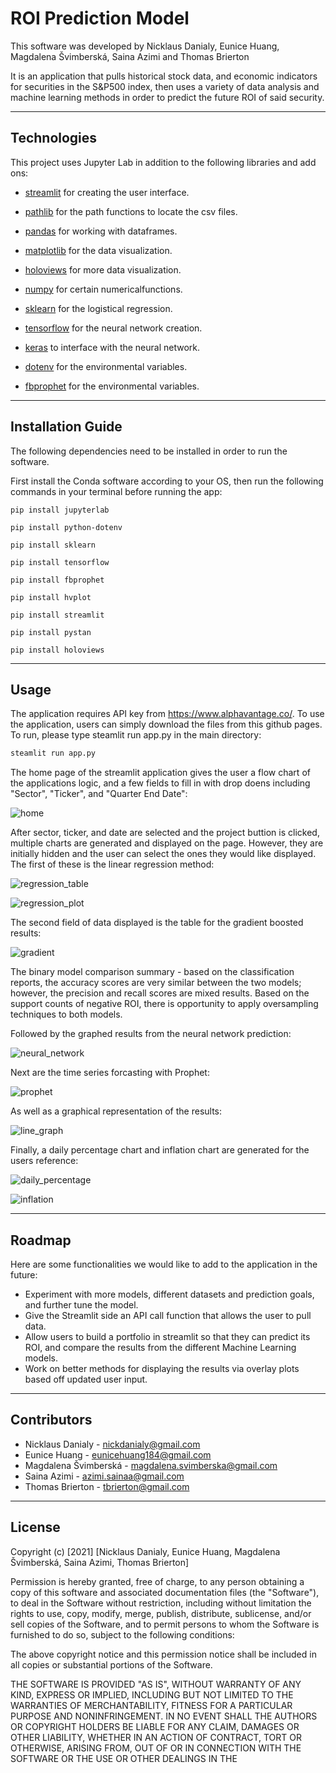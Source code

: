 # ROI Prediction Model

This software was developed by Nicklaus Danialy, Eunice Huang, Magdalena Švimberská, Saina Azimi and Thomas Brierton
  
It is an application that pulls historical stock data, and economic indicators for securities in the S&P500 index, then uses a variety of data analysis and machine learning methods in order to predict the future ROI of said security.

---

## Technologies

This project uses Jupyter Lab in addition to the following libraries and add ons:

* [streamlit](https://docs.streamlit.io/library/get-started?msclkid=d0e4542fc41111ec998ac26c21f5a09b) for creating the user interface.

* [pathlib](https://docs.python.org/3/library/pathlib.html) for the path functions to locate the csv files.

* [pandas](https://pandas.pydata.org/docs/) for working with dataframes.

* [matplotlib](https://docs.python.org/3/library/pathlib.html) for the data visualization.

* [holoviews](https://holoviews.org/user_guide/index.html?msclkid=1ed7efd6c2b911ecacd48fb5ba3288de) for more data visualization.

* [numpy](https://numpy.org/doc/) for certain numericalfunctions.

* [sklearn](https://scikit-learn.org/stable/user_guide.html) for the logistical regression.

* [tensorflow](https://www.tensorflow.org/api_docs/) for the neural network creation.

* [keras](https://keras.io/guides/?msclkid=f73e0a16c2b411ec879e189908dd6986) to interface with the neural network.

* [dotenv](https://openbase.com/js/dotenv/documentation?msclkid=2c19536ec2b911ec9c16c146d0de2ec6) for the environmental variables.

* [fbprophet](https://facebook.github.io/prophet/docs/quick_start.html?msclkid=9db86c8ec40b11ec893fb73ab463e691) for the environmental variables.

---

## Installation Guide

The following dependencies need to be installed in order to run the software. 

First install the Conda software according to your OS, then run the following commands in your terminal before running the app:

```
pip install jupyterlab

pip install python-dotenv

pip install sklearn

pip install tensorflow

pip install fbprophet

pip install hvplot

pip install streamlit

pip install pystan

pip install holoviews

```

---

## Usage

The application requires API key from https://www.alphavantage.co/.
To use the application, users can simply download the files from this github pages.
To run, please type steamlit run app.py in the main directory:

```python
steamlit run app.py 
```

The home page of the streamlit application gives the user a flow chart of the applications logic, and a few fields to fill in with drop doens including "Sector", "Ticker", and "Quarter End Date":

![home](https://user-images.githubusercontent.com/96391748/164954792-8d9d0b3f-60a8-4350-9085-c6cabbd7f250.PNG)

After sector, ticker, and date are selected and the project buttion is clicked, multiple charts are generated and displayed on the page. However, they are initially hidden and the user can select the ones they would like displayed. 
The first of these is the linear regression method:

![regression_table](https://user-images.githubusercontent.com/96391748/164965032-78dc4025-5547-4b00-9c5e-783f1c7a2fc3.PNG)

![regression_plot](https://user-images.githubusercontent.com/96391748/164965091-43b76039-022e-46b9-bfcb-694158a21cd8.PNG)

The second field of data displayed is the table for the gradient boosted results:

![gradient](https://user-images.githubusercontent.com/96391748/164965135-29ded511-96b6-46af-b238-a9823a456cb0.PNG)

The binary model comparison summary - based on the classification reports, the accuracy scores are very similar between the two models; however, the precision and recall scores are mixed results. Based on the support counts of negative ROI, there is opportunity to apply oversampling techniques to both models.

Followed by the graphed results from the neural network prediction:

![neural_network](https://user-images.githubusercontent.com/96391748/164965222-10107c79-a4a5-46ee-aaef-c147f9eb61b5.PNG)

Next are the time series forcasting with Prophet:

![prophet](https://user-images.githubusercontent.com/96391748/164965279-1fab72cb-54e0-49ec-8b54-eaf89040aa58.PNG)

As well as a graphical representation of the results:

![line_graph](https://user-images.githubusercontent.com/96391748/164996950-5b48f9c3-d49f-40fd-8975-fc570e13ada0.PNG)

Finally, a daily percentage chart and inflation chart are generated for the users reference:

![daily_percentage](https://user-images.githubusercontent.com/96391748/164965343-37b9b1d9-1382-4644-a227-07058628cae9.PNG)

![inflation](https://user-images.githubusercontent.com/96391748/164965351-e6334321-ccbc-4da1-8de8-e75f990226f8.PNG)

---

## Roadmap
Here are some functionalities we would like to add to the application in the future: 
* Experiment with more models, different datasets and prediction goals, and further tune the model.
* Give the Streamlit side an API call function that allows the user to pull data.
* Allow users to build a portfolio in streamlit so that they can predict its ROI, and compare the results from the different Machine Learning models. 
* Work on better methods for displaying the results via overlay plots based off updated user input. 

---

## Contributors

* Nicklaus Danialy - nickdanialy@gmail.com 
* Eunice Huang - eunicehuang184@gmail.com
* Magdalena Švimberská - magdalena.svimberska@gmail.com
* Saina Azimi - azimi.sainaa@gmail.com
* Thomas Brierton - tbrierton@gmail.com

---

## License

Copyright (c) [2021] [Nicklaus Danialy, Eunice Huang, Magdalena Švimberská, Saina Azimi, Thomas Brierton]

Permission is hereby granted, free of charge, to any person obtaining a copy
of this software and associated documentation files (the "Software"), to deal
in the Software without restriction, including without limitation the rights
to use, copy, modify, merge, publish, distribute, sublicense, and/or sell
copies of the Software, and to permit persons to whom the Software is
furnished to do so, subject to the following conditions:

The above copyright notice and this permission notice shall be included in all
copies or substantial portions of the Software.

THE SOFTWARE IS PROVIDED "AS IS", WITHOUT WARRANTY OF ANY KIND, EXPRESS OR
IMPLIED, INCLUDING BUT NOT LIMITED TO THE WARRANTIES OF MERCHANTABILITY,
FITNESS FOR A PARTICULAR PURPOSE AND NONINFRINGEMENT. IN NO EVENT SHALL THE
AUTHORS OR COPYRIGHT HOLDERS BE LIABLE FOR ANY CLAIM, DAMAGES OR OTHER
LIABILITY, WHETHER IN AN ACTION OF CONTRACT, TORT OR OTHERWISE, ARISING FROM,
OUT OF OR IN CONNECTION WITH THE SOFTWARE OR THE USE OR OTHER DEALINGS IN THE
